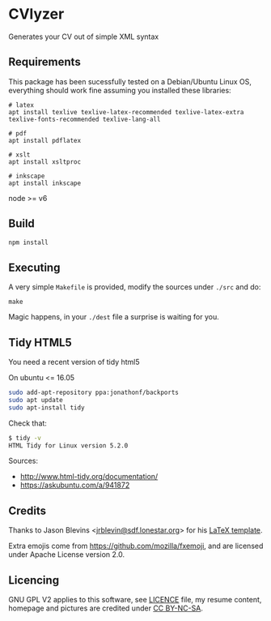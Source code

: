 # CVlyzer

Generates your CV out of simple XML syntax

## Requirements

This package has been sucessfully tested on a Debian/Ubuntu Linux OS, everything should work fine assuming you installed these libraries:

```
# latex
apt install texlive texlive-latex-recommended texlive-latex-extra texlive-fonts-recommended texlive-lang-all

# pdf
apt install pdflatex

# xslt
apt install xsltproc

# inkscape
apt install inkscape
```

node >= v6

## Build

```js
npm install
```

## Executing

A very simple `Makefile` is provided, modify the sources under `./src` and do:

	make

Magic happens, in your `./dest` file a surprise is waiting for you.

## Tidy HTML5

You need a recent version of tidy html5

On ubuntu <= 16.05 
```sh
sudo add-apt-repository ppa:jonathonf/backports
sudo apt update
sudo apt-install tidy
```

Check that:

```sh
$ tidy -v
HTML Tidy for Linux version 5.2.0
```

Sources:

 * http://www.html-tidy.org/documentation/
 * https://askubuntu.com/a/941872

## Credits

Thanks to Jason Blevins &lt;jrblevin@sdf.lonestar.org&gt; for his [LaTeX template](http://jblevins.org/projects/cv-template/).

Extra emojis come from https://github.com/mozilla/fxemoji, and are licensed under Apache License version 2.0.

## Licencing

GNU GPL V2 applies to this software, see [LICENCE](./LICENCSE-gnu-gpl-v2) file, my resume content, homepage and pictures are credited under [CC BY-NC-SA](https://creativecommons.org/licenses/by-nc-sa/4.0/legalcode).
